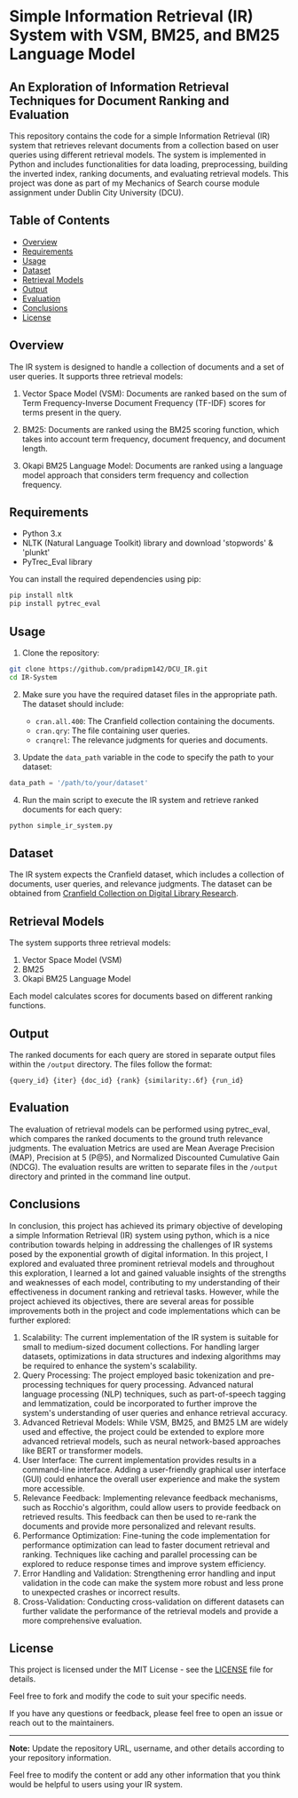 # Simple Information Retrieval (IR) System with VSM, BM25, and BM25 Language Model
## An Exploration of Information Retrieval Techniques for Document Ranking and Evaluation 


This repository contains the code for a simple Information Retrieval (IR) system that retrieves relevant documents from a collection based on user queries using different retrieval models. The system is implemented in Python and includes functionalities for data loading, preprocessing, building the inverted index, ranking documents, and evaluating retrieval models. This project was done as part of my Mechanics of Search course module assignment under Dublin City University (DCU).

## Table of Contents

- [Overview](#overview)
- [Requirements](#requirements)
- [Usage](#usage)
- [Dataset](#dataset)
- [Retrieval Models](#retrieval-models)
- [Output](#output)
- [Evaluation](#evaluation)
- [Conclusions](#Conclusions)
- [License](#license)

## Overview

The IR system is designed to handle a collection of documents and a set of user queries. It supports three retrieval models:

1. Vector Space Model (VSM): Documents are ranked based on the sum of Term Frequency-Inverse Document Frequency (TF-IDF) scores for terms present in the query.

2. BM25: Documents are ranked using the BM25 scoring function, which takes into account term frequency, document frequency, and document length.

3. Okapi BM25 Language Model: Documents are ranked using a language model approach that considers term frequency and collection frequency.

## Requirements

- Python 3.x
- NLTK (Natural Language Toolkit) library and download 'stopwords' & 'plunkt'
- PyTrec_Eval library


You can install the required dependencies using pip:

```bash
pip install nltk
pip install pytrec_eval
```

## Usage

1. Clone the repository:

```bash
git clone https://github.com/pradipm142/DCU_IR.git
cd IR-System
```

2. Make sure you have the required dataset files in the appropriate path. The dataset should include:
   - `cran.all.400`: The Cranfield collection containing the documents.
   - `cran.qry`: The file containing user queries.
   - `cranqrel`: The relevance judgments for queries and documents.

3. Update the `data_path` variable in the code to specify the path to your dataset:

```python
data_path = '/path/to/your/dataset'
```

4. Run the main script to execute the IR system and retrieve ranked documents for each query:

```bash
python simple_ir_system.py
```

## Dataset

The IR system expects the Cranfield dataset, which includes a collection of documents, user queries, and relevance judgments. The dataset can be obtained from [Cranfield Collection on Digital Library Research](http://ir.dcs.gla.ac.uk/resources/test_collections/cran/).

## Retrieval Models

The system supports three retrieval models:
1. Vector Space Model (VSM)
2. BM25
3. Okapi BM25 Language Model

Each model calculates scores for documents based on different ranking functions.

## Output

The ranked documents for each query are stored in separate output files within the `/output` directory. The files follow the format:
```
{query_id} {iter} {doc_id} {rank} {similarity:.6f} {run_id}
```

## Evaluation

The evaluation of retrieval models can be performed using pytrec_eval, which compares the ranked documents to the ground truth relevance judgments. The evaluation Metrics are used are Mean Average Precision (MAP), Precision at 5 (P@5), and Normalized Discounted Cumulative Gain (NDCG). The evaluation results are written to separate files in the `/output` directory and printed in the command line output.

## Conclusions

In conclusion, this project has achieved its primary objective of developing a simple Information Retrieval (IR) system using python, which is a nice contribution towards helping in addressing the challenges of IR systems posed by the exponential growth of digital information. In this project, I explored and evaluated three prominent retrieval models and throughout this exploration, I learned a lot and gained valuable insights of the strengths and weaknesses of each model, contributing to my understanding of their effectiveness in document ranking and retrieval tasks.
However, while the project achieved its objectives, there are several areas for possible improvements both in the project and code implementations which can be further explored:

1. Scalability: The current implementation of the IR system is suitable for small to medium-sized document collections. For handling larger datasets, optimizations in data structures and indexing algorithms may be required to enhance the system's scalability.
2. Query Processing: The project employed basic tokenization and pre-processing techniques for query processing. Advanced natural language processing (NLP) techniques, such as part-of-speech tagging and lemmatization, could be incorporated to further improve the system's understanding of user queries and enhance retrieval accuracy.
3. Advanced Retrieval Models: While VSM, BM25, and BM25 LM are widely used and effective, the project could be extended to explore more advanced retrieval models, such as neural network-based approaches like BERT or transformer models.
4. User Interface: The current implementation provides results in a command-line interface. Adding a user-friendly graphical user interface (GUI) could enhance the overall user experience and make the system more accessible.
5. Relevance Feedback: Implementing relevance feedback mechanisms, such as Rocchio's algorithm, could allow users to provide feedback on retrieved results. This feedback can then be used to re-rank the documents and provide more personalized and relevant results.
6. Performance Optimization: Fine-tuning the code implementation for performance optimization can lead to faster document retrieval and ranking. Techniques like caching and parallel processing can be explored to reduce response times and improve system efficiency.
7. Error Handling and Validation: Strengthening error handling and input validation in the code can make the system more robust and less prone to unexpected crashes or incorrect results.
8. Cross-Validation: Conducting cross-validation on different datasets can further validate the performance of the retrieval models and provide a more comprehensive evaluation.


## License

This project is licensed under the MIT License - see the [LICENSE](LICENSE) file for details.

Feel free to fork and modify the code to suit your specific needs.

If you have any questions or feedback, please feel free to open an issue or reach out to the maintainers.

---

**Note:** Update the repository URL, username, and other details according to your repository information.

Feel free to modify the content or add any other information that you think would be helpful to users using your IR system.
